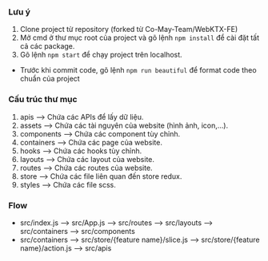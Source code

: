 ### Lưu ý

1.  Clone project từ repository (forked từ Co-May-Team/WebKTX-FE)
2.  Mở cmd ở thư mục root của project và gõ lệnh `npm install` để cài đặt tất cả các package.
3.  Gõ lệnh `npm start` để chạy project trên localhost.

-   Trước khi commit code, gõ lệnh `npm run beautiful` để format code theo chuẩn của project

### Cấu trúc thư mục

1.  apis --> Chứa các APIs để lấy dữ liệu.
2.  assets --> Chứa các tài nguyên của website (hình ảnh, icon,...).
3.  components --> Chứa các component tùy chỉnh.
4.  containers --> Chứa các page của website.
5.  hooks --> Chứa các hooks tùy chỉnh.
6.  layouts --> Chứa các layout của website.
7.  routes --> Chứa các routes của website.
8.  store --> Chứa các file liên quan đến store redux.
9.  styles --> Chứa các file scss.

### Flow

-   src/index.js --> src/App.js --> src/routes --> src/layouts --> src/containers --> src/components
-   src/containers --> src/store/{feature name}/slice.js --> src/store/{feature name}/action.js --> src/apis
